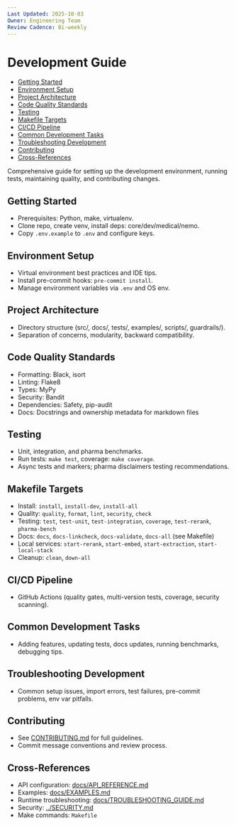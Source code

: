 ```yaml
---
Last Updated: 2025-10-03
Owner: Engineering Team
Review Cadence: Bi-weekly
---
```


# Development Guide

<!-- TOC -->
- [Getting Started](#getting-started)
- [Environment Setup](#environment-setup)
- [Project Architecture](#project-architecture)
- [Code Quality Standards](#code-quality-standards)
- [Testing](#testing)
- [Makefile Targets](#makefile-targets)
- [CI/CD Pipeline](#cicd-pipeline)
- [Common Development Tasks](#common-development-tasks)
- [Troubleshooting Development](#troubleshooting-development)
- [Contributing](#contributing)
- [Cross-References](#cross-references)
<!-- /TOC -->

Comprehensive guide for setting up the development environment, running tests, maintaining quality, and contributing changes.

## Getting Started

- Prerequisites: Python, make, virtualenv.
- Clone repo, create venv, install deps: core/dev/medical/nemo.
- Copy `.env.example` to `.env` and configure keys.

## Environment Setup

- Virtual environment best practices and IDE tips.
- Install pre-commit hooks: `pre-commit install`.
- Manage environment variables via `.env` and OS env.

## Project Architecture

- Directory structure (src/, docs/, tests/, examples/, scripts/, guardrails/).
- Separation of concerns, modularity, backward compatibility.

## Code Quality Standards

- Formatting: Black, isort
- Linting: Flake8
- Types: MyPy
- Security: Bandit
- Dependencies: Safety, pip-audit
- Docs: Docstrings and ownership metadata for markdown files

## Testing

- Unit, integration, and pharma benchmarks.
- Run tests: `make test`, coverage: `make coverage`.
- Async tests and markers; pharma disclaimers testing recommendations.

## Makefile Targets

- Install: `install`, `install-dev`, `install-all`
- Quality: `quality`, `format`, `lint`, `security`, `check`
- Testing: `test`, `test-unit`, `test-integration`, `coverage`, `test-rerank`, `pharma-bench`
- Docs: `docs`, `docs-linkcheck`, `docs-validate`, `docs-all` (see Makefile)
- Local services: `start-rerank`, `start-embed`, `start-extraction`, `start-local-stack`
- Cleanup: `clean`, `down-all`

## CI/CD Pipeline

- GitHub Actions (quality gates, multi-version tests, coverage, security scanning).

## Common Development Tasks

- Adding features, updating tests, docs updates, running benchmarks, debugging tips.

## Troubleshooting Development

- Common setup issues, import errors, test failures, pre-commit problems, env var pitfalls.

## Contributing

- See [CONTRIBUTING.md](../CONTRIBUTING.md) for full guidelines.
- Commit message conventions and review process.

## Cross-References

- API configuration: [docs/API_REFERENCE.md](API_REFERENCE.md)
- Examples: [docs/EXAMPLES.md](EXAMPLES.md)
- Runtime troubleshooting: [docs/TROUBLESHOOTING_GUIDE.md](TROUBLESHOOTING_GUIDE.md)
- Security: [../SECURITY.md](../SECURITY.md)
- Make commands: `Makefile`
